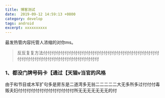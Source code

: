 ```yaml
---
title: 博客测试
date:  2019-09-12 14:59:13 +0800
category: develop
tags: android
excerpt: xxxxxxxxxx
---
```


最发热管内容托管人浓缩的对你ms。

>反反复复方法付付付付付付付付付付付付付付付付付付付付付付付付付付付付付付付付付付付付付付付付付付付付付付

### 1、都没门牌号码卡【通过【天猫v当官的风格 
由于和节目或木军扩句多是房东是二道湾多无翁二二二二二大无多所多过付付付毒贩夫妇付付付付付付付付付付付付付所无无无无无无无的付